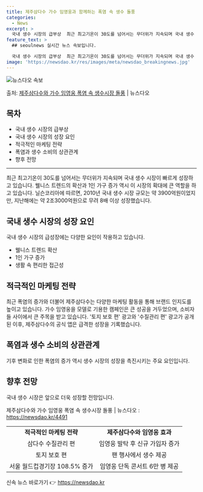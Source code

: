```yaml
---
title: 제주삼다수 가수 임영웅과 함께하는 폭염 속 생수 돌풍
categories:
  - News
excerpt: >
  국내 생수 시장의 급부상  최근 최고기온이 30도를 넘어서는 무더위가 지속되며 국내 생수 시장이 빠르게 성장…
feature_text: >
  ## seoulnews 실시간 뉴스 속보입니다.

  국내 생수 시장의 급부상  최근 최고기온이 30도를 넘어서는 무더위가 지속되며 국내 생수 시장이 빠르게 성장…
image: 'https://newsdao.kr/res/images/meta/newsdao_breakingnews.jpg'
---
```


![뉴스다오 속보](https://newsdao.kr/res/images/meta/newsdao_breakingnews.jpg)

<p>출처: <a href="https://newsdao.kr/4491" rel="dofollow">제주삼다수와 가수 임영웅 폭염 속 생수시장 돌풍</a> | 뉴스다오</p>

<h2 data-ke-size="size26">목차</h2>
<ul>
    <li>국내 생수 시장의 급부상</li>
    <li>국내 생수 시장의 성장 요인</li>
    <li>적극적인 마케팅 전략</li>
    <li>폭염과 생수 소비의 상관관계</li>
    <li>향후 전망</li>
</ul>
<hr>
<p data-ke-size="size16">최근 최고기온이 30도를 넘어서는 무더위가 지속되며 국내 생수 시장이 빠르게 성장하고 있습니다. 웰니스 트렌드의 확산과 1인 가구 증가 역시 이 시장의 확대에 큰 역할을 하고 있습니다. 닐슨코리아에 따르면, 2010년 국내 생수 시장 규모는 약 3900억원이었지만, 지난해에는 약 2조3000억원으로 무려 8배 이상 성장했습니다.</p>
<h2 data-ke-size="size26">국내 생수 시장의 성장 요인</h2>
<p data-ke-size="size16">국내 생수 시장의 급성장에는 다양한 요인이 작용하고 있습니다.</p>
<ul>
    <li>웰니스 트렌드 확산</li>
    <li>1인 가구 증가</li>
    <li>생활 속 편리한 접근성</li>
</ul>
<h2 data-ke-size="size26">적극적인 마케팅 전략</h2>
<p data-ke-size="size16">최근 폭염의 증가와 더불어 제주삼다수는 다양한 마케팅 활동을 통해 브랜드 인지도를 높이고 있습니다. 가수 임영웅을 모델로 기용한 캠페인은 큰 성공을 거두었으며, 소비자들 사이에서 큰 주목을 받고 있습니다. '토지 보호 편' 광고와 '수질관리 편' 광고가 공개된 이후, 제주삼다수의 공식 앱은 급격한 성장을 기록했습니다.</p>
<h2 data-ke-size="size26">폭염과 생수 소비의 상관관계</h2>
<p data-ke-size="size16">기후 변화로 인한 폭염의 증가 역시 생수 시장의 성장을 촉진시키는 주요 요인입니다.</p>
<h2 data-ke-size="size26">향후 전망</h2>
<p data-ke-size="size16">국내 생수 시장은 앞으로 더욱 성장할 전망입니다.</p>
<p data-ke-size="size16">제주삼다수와 가수 임영웅 폭염 속 생수시장 돌풍 | 뉴스다오 : <a href="https://newsdao.kr/4491">https://newsdao.kr/4491</a></p>
<table>
    <tbody>
        <tr>
            <td style="text-align: center; height: 17px;"><b>적극적인 마케팅 전략</b></td>
            <td style="text-align: center; height: 17px;"><b>제주삼다수와 임영웅 효과</b></td>
        </tr>
        <tr>
            <td style="text-align: center; height: 17px;">삼다수 수질관리 편</td>
            <td style="text-align: center; height: 17px;">임영웅 발탁 후 신규 가입자 증가</td>
        </tr>
        <tr>
            <td style="text-align: center; height: 17px;">토지 보호 편</td>
            <td style="text-align: center; height: 17px;">팬 행사에서 생수 제공</td>
        </tr>
        <tr>
            <td style="text-align: center; height: 17px;">서울 월드컵경기장 108.5% 증가</td>
            <td style="text-align: center; height: 17px;">임영웅 단독 콘서트 6만 병 제공</td>
        </tr>
    </tbody>
</table> 

신속 뉴스 바로가기 👉 <a href="https://newsdao.kr" rel="dofollow">https://newsdao.kr</a>


